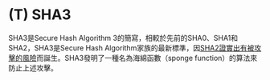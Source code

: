# \(T\) SHA3

SHA3是Secure Hash Algorithm 3的簡寫，相較於先前的SHA0、SHA1和SHA2，SHA3是Secure Hash Algorithm家族的最新標準，因[SHA2證實出有被攻擊的風險](sha256.md)而誕生。SHA3發明了一種名為海綿函數（sponge function）的算法來防止上述攻擊。

